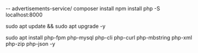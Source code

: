 --    advertisements-service/
composer install
npm install
php -S localhost:8000


sudo apt update && sudo apt upgrade -y

sudo apt install php-fpm php-mysql php-cli php-curl php-mbstring php-xml php-zip php-json -y
